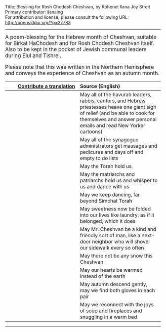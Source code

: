 <html>
<head></head>
<body>
Title: Blessing for Rosh Chodesh Cheshvan, by Kohenet Ilana Joy Streit<br />
Primary contributor: ilanaing<br />
For attribution and license, please consult the following URL: <a href="http://opensiddur.org/?p=27783">http://opensiddur.org/?p=27783</a>
<p />
<hr />

<div class="english" style="font-size: 1.2em;">
A poem-blessing for the Hebrew month of Cheshvan, suitable for Birkat HaChodesh and for Rosh Chodesh Cheshvan itself. Also to be kept in the pocket of Jewish communal leaders during Elul and Tishrei.

Please note that this was written in the Northern Hemisphere and conveys the experience of Cheshvan as an autumn month.
</div>

<table style="margin-left: auto;margin-right: auto;" class="draggable">
<thead><tr><th id="x" style="text-align: right;"><a href="https://opensiddur.org/contributing/upload/">Contribute a translation</a></th><th style="text-align: left;">Source (English)</th></tr></thead>
<tbody>
<tr><td style="vertical-align:top;" width="46%">
<div class="liturgy"><span lang="he">

</span></div></td>
 
<td style="vertical-align:top;" width="53%">
<div class="english">
May all of the ḥavurah leaders, rabbis, cantors, and Hebrew priestesses 
heave one giant sigh of relief 
(and be able to cook for themselves 
and answer personal emails 
and read New Yorker cartoons)
</div></td></tr>


<tr><td style="vertical-align:top;" width="46%">
<div class="liturgy"><span lang="he">

</span></div></td>
 
<td style="vertical-align:top;" width="53%">
<div class="english">
May all of the synagogue administrators 
get massages 
and pedicures 
and days off 
and empty to do lists
</div></td></tr>


<tr><td style="vertical-align:top;" width="46%">
<div class="liturgy"><span lang="he">

</span></div></td>
 
<td style="vertical-align:top;" width="53%">
<div class="english">
May the Torah hold us
</div></td></tr>


<tr><td style="vertical-align:top;" width="46%">
<div class="liturgy"><span lang="he">

</span></div></td>
 
<td style="vertical-align:top;" width="53%">
<div class="english">
May the matriarchs and patriarchs 
hold us
and whisper to us 
and dance with us
</div></td></tr>


<tr><td style="vertical-align:top;" width="46%">
<div class="liturgy"><span lang="he">

</span></div></td>
 
<td style="vertical-align:top;" width="53%">
<div class="english">
May we keep dancing, 
far beyond Simchat Torah 
</div></td></tr>


<tr><td style="vertical-align:top;" width="46%">
<div class="liturgy"><span lang="he">

</span></div></td>
 
<td style="vertical-align:top;" width="53%">
<div class="english">
May sweetness now be folded into our lives 
like laundry, 
as if it belonged, 
which it does
</div></td></tr>


<tr><td style="vertical-align:top;" width="46%">
<div class="liturgy"><span lang="he">

</span></div></td>
 
<td style="vertical-align:top;" width="53%">
<div class="english">
May Mr. Cheshvan be a kind and friendly sort of man, 
like a next-door neighbor 
who will shovel our sidewalk 
every so often
</div></td></tr>


<tr><td style="vertical-align:top;" width="46%">
<div class="liturgy"><span lang="he">

</span></div></td>
 
<td style="vertical-align:top;" width="53%">
<div class="english">
May there not be any snow this Cheshvan
</div></td></tr>


<tr><td style="vertical-align:top;" width="46%">
<div class="liturgy"><span lang="he">

</span></div></td>
 
<td style="vertical-align:top;" width="53%">
<div class="english">
May our hearts be warmed instead of the earth
</div></td></tr>


<tr><td style="vertical-align:top;" width="46%">
<div class="liturgy"><span lang="he">

</span></div></td>
 
<td style="vertical-align:top;" width="53%">
<div class="english">
May autumn descend gently, 
may we find both gloves in each pair
</div></td></tr>


<tr><td style="vertical-align:top;" width="46%">
<div class="liturgy"><span lang="he">

</span></div></td>
 
<td style="vertical-align:top;" width="53%">
<div class="english">
May we reconnect 
with the joys of soup 
and fireplaces 
and snuggling in a warm bed
</div></td></tr>
</tbody></table>

<hr />

&nbsp;
</body>
</html>